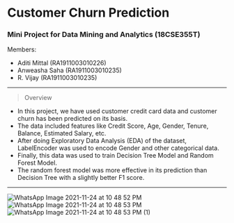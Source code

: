 # Customer Churn Prediction

### Mini Project for Data Mining and Analytics (18CSE355T)

Members:
- Aditi Mittal (RA1911003010226)
- Anweasha Saha (RA1911003010235)
- R. Vijay (RA1911003010235)

---

> Overview
- In this project, we have used customer credit card data and customer churn has been predicted on its basis.
- The data included features like Credit Score, Age, Gender, Tenure, Balance, Estimated Salary, etc.
- After doing Exploratory Data Analysis (EDA) of the dataset, LabelEncoder was used to encode Gender and other categorical data.
- Finally, this data was used to train Decision Tree Model and Random Forest Model.
- The random forest model was more effective in its prediction than Decision Tree with a slightly better F1 score.

---

![WhatsApp Image 2021-11-24 at 10 48 52 PM](https://user-images.githubusercontent.com/86158020/143285505-314f0a9f-f8d6-466e-ae4a-a15c8c940ee9.jpeg)
![WhatsApp Image 2021-11-24 at 10 48 53 PM](https://user-images.githubusercontent.com/86158020/143285795-e36542b4-3a81-4b58-a0dd-05c419a1dd5a.jpeg)
![WhatsApp Image 2021-11-24 at 10 48 53 PM (1)](https://user-images.githubusercontent.com/86158020/143285926-3d82a944-609e-4261-9288-ddf0beca8d07.jpeg)
